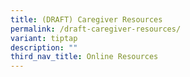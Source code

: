 ```yaml
---
title: (DRAFT) Caregiver Resources
permalink: /draft-caregiver-resources/
variant: tiptap
description: ""
third_nav_title: Online Resources
---
```

